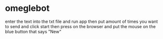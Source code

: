 # omeglebot

enter the text into the txt file and run app
then put amount of times you want to send and click start 
then press on the browser and put the mouse on the blue button that says "New"
